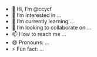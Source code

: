 - 👋 Hi, I’m @ccycf
- 👀 I’m interested in ...
- 🌱 I’m currently learning ...
- 💞️ I’m looking to collaborate on ...
- 📫 How to reach me ...
- 😄 Pronouns: ...
- ⚡ Fun fact: ...

<!---
ccycf/ccycf is a ✨ special ✨ repository because its `README.md` (this file) appears on your GitHub profile.
You can click the Preview link to take a look at your changes.
--->
